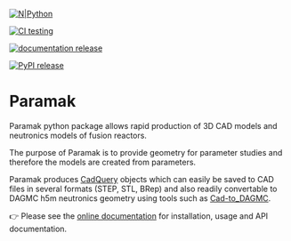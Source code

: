 
[![N|Python](https://www.python.org/static/community_logos/python-powered-w-100x40.png)](https://www.python.org)

[![CI testing](https://github.com/fusion-energy/paramak/actions/workflows/ci.yml/badge.svg)](https://github.com/fusion-energy/paramak/actions/workflows/ci.yml)

[![documentation release](https://github.com/fusion-energy/paramak/actions/workflows/documentation_update.yml/badge.svg)](https://github.com/fusion-energy/paramak/actions/workflows/documentation_update.yml)

[![PyPI release](https://github.com/fusion-energy/paramak/actions/workflows/python-publish.yml/badge.svg)](https://github.com/fusion-energy/paramak/actions/workflows/python-publish.yml)


# Paramak

Paramak python package allows rapid production of 3D CAD models and neutronics
models of fusion reactors.

The purpose of Paramak is to provide geometry for parameter studies and therefore the models are created from parameters.

Paramak produces [CadQuery](https://github.com/CadQuery/CadQuery) objects which can easily be saved to CAD files in several formats (STEP, STL, BRep) and also readily convertable to DAGMC h5m neutronics geometry using tools such as [Cad-to_DAGMC](https://github.com/fusion-energy/cad_to_dagmc).

:point_right: Please see the [online documentation](https://fusion-energy.github.io/paramak) for installation, usage and API documentation.
